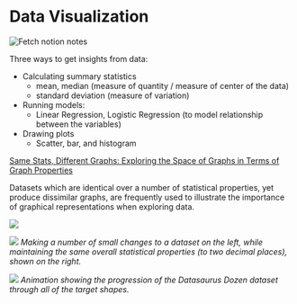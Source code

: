 # Data Visualization

![Fetch notion notes](https://github.com/iajaykarthick/data_visualization/actions/workflows/fetch_notion_notes.yml/badge.svg)

Three ways to get insights from data:
* Calculating summary statistics
  * mean, median (measure of quantity / measure of center of the data)
  * standard deviation (measure of variation)
* Running models:
  * Linear Regression,  Logistic Regression (to model relationship between the variables)
* Drawing plots
  * Scatter, bar, and histogram 


[Same Stats, Different Graphs: Exploring the
Space of Graphs in Terms of Graph Properties](https://arxiv.org/pdf/1911.01527.pdf)

Datasets which are identical over a number of statistical properties, yet produce dissimilar graphs, are frequently used to illustrate the importance of graphical representations when exploring data.


<img src="https://damassets.autodesk.net/content/dam/autodesk/research/publications-assets/images/AllDinosGrey_1.png">

<p>
    <img src="https://damassets.autodesk.net/content/dam/autodesk/research/publications-assets/gifs/same-stats-different-graphs/SmallChange.gif">
    <em>Making a number of small changes to a dataset on the left, while maintaining the same overall statistical properties (to two decimal places), shown on the right.</em>
</p>

<p>
    <img src="https://damassets.autodesk.net/content/dam/autodesk/research/publications-assets/gifs/same-stats-different-graphs/DinoSequentialSmaller.gif">
    <em>Animation showing the progression of the Datasaurus Dozen dataset through all of the target shapes.</em>

</p>